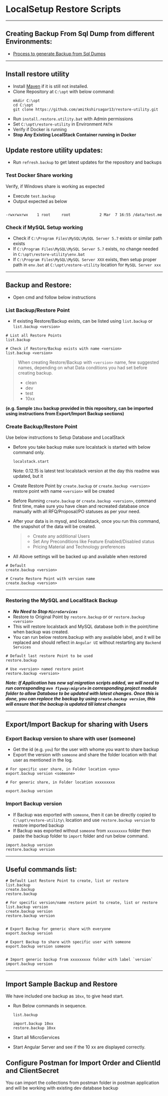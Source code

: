 # LocalSetup Restore Scripts

---

## Creating Backup From Sql Dump from different Environments:

- [Process to generate Backup from Sql Dumps](./dump/readme.md)

---

## Install restore utility

- Install [Maven](https://maven.apache.org/) if it is still not installed.
- Clone Repository at `C:\opt` with below command:
  ```
  mkdir C:\opt
  cd C:\opt
  git clone https://github.com/amitkshirsagar13/restore-utility.git
  ```
- Run `install.restore.utility.bat` with Admin permissions
- Set `C:\opt\restore-utility` in Environment `PATH`
- Verify if Docker is running
- **Stop Any Existing LocalStack Container running in Docker**

## Update restore utility updates:

- Run `refresh.backup` to get latest updates for the repository and backups

### Test Docker Share working

Verify, if Windows share is working as expected

- Execute `test.backup`
- Output expected as below

```

-rwxrwxrwx    1 root     root             2 Mar  7 16:55 /data/test.me

```

### Check if MySQL Setup working

- Check if `C:\Program Files\MySQL\MySQL Server 5.7` exists or similar path exists
- If `C:\Program Files\MySQL\MySQL Server 5.7` exists, no change needed in `C:\opt\restore-utility\env.bat`
- If `C:\Program Files\MySQL\MySQL Server XXX` exists, then setup proper path in `env.bat` at `C:\opt\restore-utility` location for `MySQL Server xxx`

---

## Backup and Restore:

- Open cmd and follow below instructions

### List Backup/Restore Point

- If existing Restore/Backup exists, can be listed using `list.backup` or `list.backup <version>`

```
# List all Restore Points
list.backup

# Check if Restore/Backup exists with name <version>
list.backup <version>
```

> When creating Restore/Backup with `<version>` name, few suggested names, depending on what Data conditions you had set before creating backup.
>
> - clean
> - dev
> - test
> - 10xx

**(e.g. Sample `10xx` backup provided in this repository, can be imported using instructions from Export/Import Backup sections)**

### Create Backup/Restore Point

Use below instructions to Setup Database and LocalStack

- Before you take backup make sure localstack is started with below command only.

  ```
  localstack.start
  ```

  Note: 0.12.15 is latest test localstack version at the day this readme was updated, but it

- Create Restore Point by `create.backup` or `create.backup <version>` restore point with name `<version>` will be created
- Before Running `create.backup` or `create.backup <version>`, command first time, make sure you have clean and recreated database once manually with all RFQ/Proposal/PO statuses as per your need.
- After your data is in mysql, and localstack, once you run this command, the snapshot of the data will be created.
  > - Create any additional Users
  > - Set Any Preconditions like Feature Enabled/Disabled status
  > - Pricing Material and Technology preferences
- All Above settings will be backed up and available when restored

```
# Default
create.backup <version>

# Create Restore Point with version name
create.backup <version>

```

---

### Restoring the MySQL and LocalStack Backup

- **_No Need to Stop `MicroServices`_**
- Restore to Original Point by `restore.backup` or or `restore.backup <version>`
- This will restore localstack and MySQL database both in the point/time when backup was created.
- You can run below restore.backup with any available label, and it will be replaced and should reflect in `Angular UI` without restarting any `Backend Services`

```
# Default last restore Point to be used
restore.backup

# Use <version> named restore point
restore.backup <version>
```

**_Note: If Application has new sql migration scripts added, we will need to run corresponding `mvn flyway:migrate` in corresponding project module folder to allow Database to be updated with latest changes. Once this is done, you can replace the backup by using `create.backup version`, this will ensure that the backup is updated till latest changes_**

---

## Export/Import Backup for sharing with Users

### Export Backup version to share with user (someone)

- Get the id (e.g. `you`) for the user with whome you want to share backup
- Export the version with `someone` and share the folder location with that user as mentioned in the log.

```
# For specific user share, in Folder location <you>
export.backup version <someone>

# For generic share, in Folder location xxxxxxxxx

export.backup version
```

### Import Backup version

- If Backup was exported with `someone`, then it can be directly copied to `C:\opt\restore-utility\` location and use `restore.backup version` to restore imported backup
- If Backup was exported without `someone` from `xxxxxxxxx` folder then paste the backup folder to `import` folder and run below command.

```
import.backup version
restore.backup version
```

---

## Useful commands list:

```
# Default Last Restore Point to create, list or restore
list.backup
create.backup
restore.backup

# For specific version/name restore point to create, list or restore
list.backup version
create.backup version
restore.backup version


# Export Backup for generic share with everyone
export.backup version

# Export Backup to share with specific user with someone
export.backup version someone


# Import generic backup from xxxxxxxxx folder with label `version`
import.backup version

```

---

## Import Sample Backup and Restore

We have included one backup as `10xx`, to give head start.

- Run Below commands in sequence.

  ```
  list.backup

  import.backup 10xx
  restore.backup 10xx
  ```

- Start all MicroServices
- Start Angular Server and see if the 10 xx are displayed correctly.

## Configure Postman for Import Order and ClientId and ClientSecret

You can import the collections from postman folder in postman application and will be working with existing dev database backup
